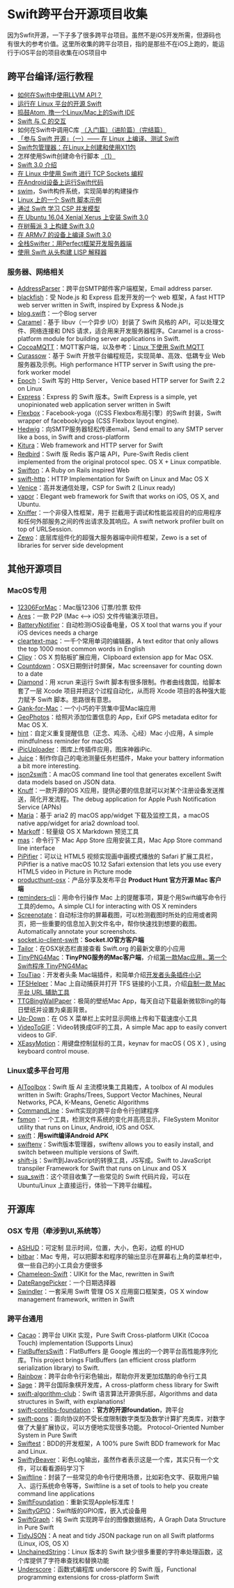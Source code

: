 # Swift跨平台开源项目收集
因为Swfit开源，一下子多了很多跨平台项目。虽然不是iOS开发所需，但源码也有很大的参考价值。这里所收集的跨平台项目，指的是那些不在iOS上跑的，能运行于iOS平台的项目收集在iOS项目中

## 跨平台编译/运行教程
- [如何在Swift中使用LLVM API？][1]
- [运行在 Linux 平台的开源 Swift][2]
- [捣鼓Atom, 撸一个Linux/Mac上的Swift IDE][3]
- [Swift 与 C 的交互][4]
- 如何在Swift中调用C库 [（入门篇）][5][（进阶篇）][6][（完结篇）][7]
- [「参与 Swift 开源」（一）—— 在 Linux 上编译、测试 Swift][8]
- [Swift包管理器：在Linux上创建和使用X11包][9]
- 怎样使用Swift创建命令行脚本 [（1）][10]
- [Swift 3.0 介绍][11]
- [在 Linux 中使用 Swift 进行 TCP Sockets 编程][12]
- [在Android设备上运行Swift代码][13]
- [swim][14]，Swift构件系统，实现简单的构建操作
- [Linux 上的一个 Swift 脚本示例][15]
- [通过 Swift 学习 CSP 并发模型][16]
- [在 Ubuntu 16.04 Xenial Xerus 上安装 Swift 3.0][17]
- [在树莓派 3 上构建 Swift 3.0][18]
- [在 ARMv7 的设备上编译 Swift 3.0][19]
- [全栈Swifter：用Perfect框架开发服务器端][20]
- [使用 Swift 从头构建 LISP 解释器][21]

### 服务器、网络相关
- [AddressParser][22]：跨平台SMTP邮件客户端框架，Email address parser.
- [blackfish][23]：受 Node.js 和 Express 启发开发的一个 web 框架，A fast HTTP web server written in Swift, inspired by Express & Node.js
- [blog.swift][24]：一个Blog server
- [Caramel][25]：基于 libuv（一个异步 I/O）封装了 Swift 风格的 API，可以处理文件、网络连接和 DNS 请求，适合用来开发服务器程序。Caramel is a cross-platform module for building server applications in Swift.
- [CocoaMQTT][26]：MQTT客户端，以及参考：[Linux 下使用 Swift MQTT][27]
- [Curassow][28]：基于 Swift 开放平台编程规范，实现简单、高效、低耦专业 Web 服务器及示例。High performance HTTP server in Swift using the pre-fork worker model
- [Epoch][29]：Swift 写的 Http Server，Venice based HTTP server for Swift 2.2 on Linux
- [Express][30]：Express 的 Swift 版本。Swift Express is a simple, yet unopinionated web application server written in Swift
- [Flexbox][31]：Facebook-yoga（(CSS Flexbox布局引擎）的Swift 封装，Swift wrapper of facebook/yoga (CSS Flexbox layout engine).
- [Hedwig][32]：向SMTP服务器轻松传递email，Send email to any SMTP server like a boss, in Swift and cross-platform
- [Kitura][33]：Web framework and HTTP server for Swift
- [Redbird][34]：Swift 版 Redis 客户端 API，Pure-Swift Redis client implemented from the original protocol spec. OS X + Linux compatible.
- [Swifton][35]：A Ruby on Rails inspired Web 
- [swift-http][36]：HTTP Implementation for Swift on Linux and Mac OS X
- [Venice][37]：高并发通信处理，CSP for Swift 2 (Linux ready)
- [vapor][38]：Elegant web framework for Swift that works on iOS, OS X, and Ubuntu.
- [Xniffer][39]：一个非侵入性框架，用于 拦截用于调试和性能监视目的的应用程序和任何外部服务之间的传出请求及其响应。A swift network profiler built on top of URLSession.
- [Zewo][40]：底层库组件化的超强大服务器端中间件框架，Zewo is a set of libraries for server side development

## 其他开源项目
### MacOS专用
- [12306ForMac][41]：Mac版12306 订票/捡票 软件
- [Ares][42]：一款 P2P (Mac \<–\> iOS) 文件传输演示项目。
- [BatteryNotifier][43]：自动检测iOS设备电量，OS X tool that warns you if your iOS devices needs a charge
- [cleartext-mac][44]：一千个常用单词的编辑器，A text editor that only allows the top 1000 most common words in English
- [Clipy][45]：OS X 剪贴板扩展应用，Clipboard extension app for Mac OSX. 
- [Countdown][46]：OSX日期倒计时屏保，Mac screensaver for counting down to a date
- [Diamond][47]：用 xcrun 来运行 Swift 脚本有很多限制。作者曲线救国，给脚本套了一层 Xcode 项目并把这个过程自动化，从而将 Xcode 项目的各种强大能力赋予 Swift 脚本。思路很有意思。
- [Gank-for-Mac][48]：一个小巧的干货集中营Mac端应用
- [GeoPhotos][49]：给照片添加位置信息的 App，Exif GPS metadata editor for Mac OS X.
- [hint][50]：自定义重复提醒信息（正念、鸡汤、心经）Mac 小应用，A simple mindfulness reminder for macOS
- [iPicUploader][51]：图库上传插件应用，图床神器iPic.
- [Juice][52]：制作你自己的电池测量任务栏插件，Make your battery information a bit more interesting.
- [json2swift][53]：A macOS command line tool that generates excellent Swift data models based on JSON data.
- [Knuff][54]：一款开源的OS X应用，提供必要的信息就可以对某个注册设备发送推送，简化开发流程。The debug application for Apple Push Notification Service (APNs)
- [Maria][55]：基于 aria2 的 macOS app/widget 下载及监控工具，a macOS native app/widget for aria2 download tool.
- [Markoff][56]：轻量级 OS X Markdown 预览工具
- [mas][57]：命令行下 Mac App Store 应用安装工具，Mac App Store command line interface
- [PiPifier][58]：可以让 HTML5 视频实现画中画模式播放的 Safari 扩展工具栏，PiPifier is a native macOS 10.12 Safari extension that lets you use every HTML5 video in Picture in Picture mode
- [producthunt-osx][59]：产品分享及发布平台 **Product Hunt 官方开源 Mac 客户端**
- [reminders-cli][60]：用命令行操作 Mac 上的提醒事项，算是个用Swift编写命令行工具的demo。A simple CLI for interacting with OS X reminders
- [Screenotate][61]：自动标注你的屏幕截图，可以检测截图时所处的应用或者网页，把一些重要的信息加入到文件名中，帮你快速找到想要的截图。Automatically annotate your screenshots.
- [socket.io-client-swift][62]：**Socket.IO官方客户端**
- [Tailor][63]：在OSX状态栏直接查看 Swift.org 的最新文章的小应用
- [TinyPNG4Mac][64]：**TinyPNG服务的Mac客户端**，介绍[第一款Mac应用，第一个Swift程序 TinyPNG4Mac][65]
- [TouTiao][66]：开发者头条 Mac端插件，和简单介绍[开发者头条插件小记][67]
- [TFSHelper][68]：Mac 上自动捕获并打开 TFS 链接的小工具，介绍[自制一款 Mac 平台 URL 辅助工具][69]
- [TTGBingWallPaper][70]：极简的壁纸Mac App，每天自动下载最新微软Bing的每日壁纸并设置为桌面背景。
- [Up-Down][71]：在 OS X 菜单栏上实时显示网络上传和下载速度小工具
- [VideoToGIF][72]：Video转换成GIF的工具，A simple Mac app to easily convert videos to GIF.
- [XEasyMotion][73]：用键盘控制鼠标的工具，keynav for macOS ( OS X ) , using keyboard control mouse.

### Linux或多平台可用
- [AIToolbox][74]：Swift 版 AI 主流模块集工具箱库，A toolbox of AI modules written in Swift: Graphs/Trees, Support Vector Machines, Neural Networks, PCA, K-Means, Genetic Algorithms
- [CommandLine][75]：Swift实现的跨平台命令行创建程序
- [fsmon][76]：一个工具，检测文件系统的变化并高亮显示，FileSystem Monitor utility that runs on Linux, Android, iOS and OSX.
- [swift][77]：**用swift编译Android APK**
- [swiftenv][78]：Swift版本管理器，swiftenv allows you to easily install, and switch between multiple versions of Swift.
- [shift-js][79]：Swift到JavaScript的转换工具，JS写成。Swift to JavaScript transpiler Framework for Swift that runs on Linux and OS X
- [sua\_swift][80]：这个项目收集了一些常见的 Swift 代码片段，可以在 Ubuntu/Linux 上直接运行，体验一下跨平台编程。

## 开源库
### OSX 专用（牵涉到UI,系统等）
- [ASHUD][81]：可定制 显示时间，位置，大小，色彩，边框 的HUD
- [bitbar][82]：Mac 专用，可以把脚本和程序的输出显示在屏幕右上角的菜单栏中，做一些自己的小工具会方便很多
 - [Chameleon-Swift][83]：UIKit for the Mac, rewritten in Swift
- [DateRangePicker][84]：一个日期选择器
- [Swindler][85]：一套采用 Swift 管理 OS X 应用窗口框架类，OS X window management framework, written in Swift

### 跨平台通用
- [Cacao][86]：跨平台 UIKit 实现，Pure Swift Cross-platform UIKit (Cocoa Touch) implementation (Supports Linux)
- [FlatBuffersSwift][87]：FlatBuffers 是 Google 推出的一个跨平台高性能序列化库。This project brings FlatBuffers (an efficient cross platform serialization library) to Swift.
- [Rainbow][88]：跨平台命令行彩色输出，帮助你开发更加炫酷的命令行工具
- [Sage][89]：跨平台国际象棋开发库，A cross-platform chess library for Swift
- [swift-algorithm-club][90]：Swift 语言算法开源俱乐部，Algorithms and data structures in Swift, with explanations!
- [swift-corelibs-foundation][91]：**官方的开源foundation**，跨平台
- [swift-pons][92]：面向协议的不受长度限制数字类型及数学计算扩充类库，对数字做了大量扩展协议，可以方便地实现很多功能。 Protocol-Oriented Number System in Pure Swift
- [Swiftest][93]：BDD的开发框架，A 100% pure Swift BDD framework for Mac and Linux.
- [SwiftyBeaver][94]：彩色Log输出，虽然作者表示这是一个库，其实只有一个文件，可以看看源码学习下
- [Swiftline][95]：封装了一些常见的命令行使用场景，比如彩色文字、获取用户输入、运行系统命令等等，Swiftline is a set of tools to help you create command line applications
- [SwiftFoundation][96]：重新实现Apple标准库！
- [SwiftyGPIO][97]：Swift版的GPIO库，嵌入式设备用
- [SwiftGraph][98]：纯 Swift 实现跨平台的图像数据结构，A Graph Data Structure in Pure Swift
- [TidyJSON][99]：A neat and tidy JSON package run on all Swift platforms (Linux, iOS, OS X)
- [UnchainedString][100]：Linux 版本的 Swift 缺少很多重要的字符串处理函数，这个库提供了字符串查找和替换功能
- [Underscore][101]：函数式编程库 underscore 的 Swift 版，Functional programming extensions for cross-platform Swift

[1]:	http://www.csdn.net/article/2015-12-07/2826407-Swift
[2]:	http://swiftcafe.io/2015/12/11/swift-linux/ "运行在 Linux 平台的开源 Swift"
[3]:	http://ios.dog/simple-swift-ide-on-atom/ "[翻译]捣鼓Atom, 撸一个Linux/Mac上的Swift IDE"
[4]:	https://realm.io/cn/news/pragma-chris-eidhof-swift-c/ "Swift 与 C 的交互"
[5]:	http://hearrain.com/2015/12/850 "如何在Swift中调用C库（入门篇）"
[6]:	http://hearrain.com/2016/01/853 "如何在Swift中调用C库（进阶篇）"
[7]:	http://hearrain.com/2016/01/855 "如何在Swift中调用C库（完结篇）"
[8]:	https://autolayout.club/2016/01/01/%E3%80%8C%E5%8F%82%E4%B8%8E-Swift-%E5%BC%80%E6%BA%90%E3%80%8D%EF%BC%88%E4%B8%80%EF%BC%89%E2%80%94%E2%80%94-%E5%9C%A8-Linux-%E4%B8%8A%E7%BC%96%E8%AF%91%E3%80%81%E6%B5%8B%E8%AF%95-Swift/ "「参与 Swift 开源」（一）—— 在 Linux 上编译、测试 Swift"
[9]:	http://swift.gg/2016/01/13/swift-ubuntu-x11-window-app/ "Swift包管理器：在Linux上创建和使用X11包"
[10]:	http://www.cocoachina.com/swift/20160121/14966.html
[11]:	http://swift.gg/2016/02/25/introducing-swift-3-0/ "Swift 3.0 介绍"
[12]:	http://swift.gg/2016/03/01/tcp-sockets-with-swift-on-linux/ "在 Linux 中使用 Swift 进行 TCP Sockets 编程"
[13]:	https://segmentfault.com/a/1190000004961116 "在Android设备上运行Swift代码"
[14]:	https://github.com/kylef/swim "swim"
[15]:	http://swift.gg/2016/07/12/an-example-of-scripting-with-swift-on-linux/ "Linux 上的一个 Swift 脚本示例"
[16]:	http://fengjian0106.github.io/2016/04/10/CSP-Concurrency-Patterns-In-Swift/ "通过 Swift 学习 CSP 并发模型"
[17]:	http://swift.gg/2016/07/19/swift-3-0-for-ubuntu-16-04-xenial-xerus/ "在 Ubuntu 16.04 Xenial Xerus 上安装 Swift 3.0"
[18]:	http://swift.gg/2016/08/29/building-swift-3-0-on-a-raspberry-pi-3/ "在树莓派 3 上构建 Swift 3.0"
[19]:	http://swift.gg/2016/10/27/building-swift-3-0-on-an-armv7-system/ "在 ARMv7 的设备上编译 Swift 3.0"
[20]:	http://blog.talisk.cn/blog/2016/11/08/Perfect-Swifter/
[21]:	http://swift.gg/2017/03/08/building-a-lisp-from-scratch-with-swift/ "使用 Swift 从头构建 LISP 解释器"
[22]:	https://github.com/onevcat/AddressParser "AddressParser"
[23]:	https://github.com/elliottminns/blackfish "blackfish"
[24]:	https://github.com/lexrus/blog.swift "blog.swift"
[25]:	https://github.com/CaramelForSwift/Caramel "Caramel"
[26]:	https://github.com/emqtt/CocoaMQTT "CocoaMQTT"
[27]:	http://swift.gg/2016/07/01/mqtt-with-swift-on-linux/ "Linux 下使用 Swift MQTT"
[28]:	https://github.com/kylef/Curassow "Curassow"
[29]:	https://github.com/Zewo/Epoch "Epoch"
[30]:	https://github.com/crossroadlabs/Express "Express"
[31]:	https://github.com/inamiy/Flexbox "Flexbox"
[32]:	https://github.com/onevcat/Hedwig "Hedwig"
[33]:	https://github.com/IBM-Swift/Kitura "Kitura"
[34]:	https://github.com/czechboy0/Redbird "Redbird"
[35]:	https://github.com/necolt/Swifton "Swifton"
[36]:	https://github.com/huytd/swift-http "swift-http"
[37]:	https://github.com/Zewo/Venice "Venice"
[38]:	https://github.com/tannernelson/vapor "vapor"
[39]:	https://github.com/xmartlabs/Xniffer "Xniffer"
[40]:	https://github.com/Zewo/Zewo "Zewo"
[41]:	https://github.com/fancymax/12306ForMac "12306ForMac"
[42]:	https://github.com/indragiek/Ares "Ares"
[43]:	https://github.com/Kalvin126/BatteryNotifier
[44]:	https://github.com/mortenjust/cleartext-mac "cleartext-mac"
[45]:	https://github.com/Clipy/Clipy "Clipy"
[46]:	https://github.com/soffes/Countdown "Countdown"
[47]:	https://github.com/johnno1962/Diamond "Diamond"
[48]:	https://github.com/hujiaweibujidao/Gank-for-Mac "Gank-for-Mac"
[49]:	https://github.com/mcxiaoke/GeoPhotos "GeoPhotos"
[50]:	https://github.com/crsmithdev/hint "hint"
[51]:	https://github.com/toolinbox/iPicUploader "iPicUploader"
[52]:	https://github.com/brianmichel/Juice "Juice"
[53]:	https://github.com/ijoshsmith/json2swift "json2swift"
[54]:	https://github.com/KnuffApp/Knuff "Knuff"
[55]:	https://github.com/ShinCurry/Maria "Maria"
[56]:	https://github.com/thoughtbot/Markoff "Markoff"
[57]:	https://github.com/argon/mas "mas"
[58]:	https://github.com/arnoappenzeller/PiPifier "PiPifier"
[59]:	https://github.com/producthunt/producthunt-osx "producthunt-osx"
[60]:	https://github.com/keith/reminders-cli "reminders-cli"
[61]:	https://github.com/osnr/Screenotate "Screenotate"
[62]:	https://github.com/socketio/socket.io-client-swift "socket.io-client-swift"
[63]:	https://github.com/kimar/Tailor "Tailor"
[64]:	https://github.com/kyleduo/TinyPNG4Mac "TinyPNG4Mac"
[65]:	http://blog.kyleduo.com/2016/07/01/160701-tinypng4mac/
[66]:	https://github.com/judi0713/TouTiao "TouTiao"
[67]:	http://walkginkgo.com/ios/2016/05/04/Toutiao.html
[68]:	https://github.com/yulingtianxia/TFSHelper "TFSHelper"
[69]:	http://yulingtianxia.com/blog/2016/02/27/TFSHelper/ "自制一款 Mac 平台 URL 辅助工具"
[70]:	https://github.com/zekunyan/TTGBingWallPaper "TTGBingWallPaper"
[71]:	https://github.com/gjiazhe/Up-Down "Up-Down"
[72]:	https://github.com/BalestraPatrick/VideoToGIF "VideoToGIF"
[73]:	https://github.com/h2ero/XEasyMotion "XEasyMotion"
[74]:	https://github.com/KevinCoble/AIToolbox "AIToolbox"
[75]:	https://github.com/jatoben/CommandLine "CommandLine"
[76]:	https://github.com/nowsecure/fsmon "fsmon"
[77]:	https://github.com/SwiftAndroid/swift "swift"
[78]:	https://github.com/kylef/swiftenv "swiftenv"
[79]:	https://github.com/shift-js/shift-js "shift-js"
[80]:	https://github.com/jpedrosa/sua_swift "sua_swift"
[81]:	https://github.com/antscript/ASHUD "ASHUD"
[82]:	https://github.com/matryer/bitbar "bitbar"
[83]:	https://github.com/unifiedh/Chameleon-Swift "Chameleon-Swift"
[84]:	https://github.com/MrMage/DateRangePicker "DateRangePicker"
[85]:	https://github.com/tmandry/Swindler "Swindler"
[86]:	https://github.com/PureSwift/Cacao "Cacao"
[87]:	https://github.com/mzaks/FlatBuffersSwift "FlatBuffersSwift"
[88]:	https://github.com/onevcat/Rainbow "Rainbow"
[89]:	https://github.com/nvzqz/Sage "Sage"
[90]:	https://github.com/hollance/swift-algorithm-club "swift-algorithm-club"
[91]:	https://github.com/apple/swift-corelibs-foundation "swift-corelibs-foundation"
[92]:	https://github.com/dankogai/swift-pons "swift-pons"
[93]:	https://github.com/bppr/Swiftest "Swiftest"
[94]:	https://github.com/skreutzberger/SwiftyBeaver "SwiftyBeaver"
[95]:	https://github.com/Swiftline/Swiftline "Swiftline"
[96]:	https://github.com/PureSwift/SwiftFoundation "SwiftFoundation"
[97]:	https://github.com/uraimo/SwiftyGPIO "SwiftyGPIO"
[98]:	https://github.com/davecom/SwiftGraph "SwiftGraph"
[99]:	https://github.com/benloong/TidyJSON "TidyJSON"
[100]:	https://github.com/dunkelstern/UnchainedString "UnchainedString"
[101]:	https://github.com/JakeLin/Underscore "Underscore"